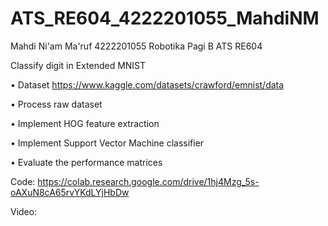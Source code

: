 # ATS_RE604_4222201055_MahdiNM

Mahdi Ni'am Ma'ruf
4222201055
Robotika Pagi B
ATS RE604

Classify digit in Extended MNIST

• Dataset https://www.kaggle.com/datasets/crawford/emnist/data

• Process raw dataset

• Implement HOG feature extraction

• Implement Support Vector Machine classifier

• Evaluate the performance matrices

Code:
https://colab.research.google.com/drive/1hj4Mzg_5s-oAXuN8cA65rvYKdLYjHbDw

Video:


